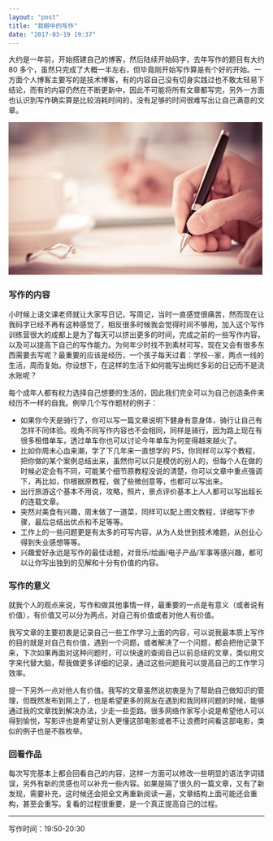 ```yaml
---
layout: "post"
title: "我眼中的写作"
date: "2017-03-19 19:37"
---
```


大约是一年前，开始搭建自己的博客，然后陆续开始码字，去年写作的题目有大约 80 多个，虽然只完成了大概一半左右，但毕竟刚开始写作算是有个好的开始。一方面个人博客主要写的是技术博客，有的内容自己没有切身实践过也不敢太轻易下结论，而有的内容仍然在不断更新中，因此不可能将所有文章都写完，另外一方面也认识到写作确实算是比较消耗时间的，没有足够的时间很难写出让自己满意的文章。

![](https://raw.githubusercontent.com/noparkinghere/noparkinghere.github.io/master/img/2017-03-19-我眼中的写作/1.jpg)

### 写作的内容

小时候上语文课老师就让大家写日记，写周记，当时一直感觉很痛苦，然而现在让我码字已经不再有这种感觉了，相反很多时候我会觉得时间不够用，加入这个写作训练营很大的成都上是为了每天可以挤出更多的时间，完成之前的一些写作内容，以及可以提高下自己的写作能力。为何年少时找不到素材可写，现在又会有很多东西需要去写呢？最重要的应该是经历，一个孩子每天过着：学校--家，两点一线的生活，周而复始。你设想下，在这样的生活下如何能写出绚烂多彩的日记而不是流水账呢？

每个成年人都有权力选择自己想要的生活的，因此我们完全可以为自己创造条件来经历不一样的自我。例举几个写作题材的例子：

- 如果你今天是骑行了，你可以写一篇文章说明下健身有意身体，骑行让自己有怎样不同体验。视角不同写作内容也不会相同，同样是骑行，因为路上现在有很多租借单车，透过单车你也可以讨论今年单车为何变得越来越火了。
- 比如你周末心血来潮，学了下几年来一直想学的 PS，你同样可以写个教程，把你做的某个案例总结出来，虽然你可以只是模仿的别人的，但每个人在做的时候必定会有不同，可能某个细节原教程没说的清楚，你可以文章中重点强调下，再比如，你根据原教程，做了些微创意等，也都可以写出来。
- 出行旅游这个基本不用说，攻略，照片，景点评价基本上人人都可以写出超长的连载文章。
- 突然对美食有兴趣，周末做了一道菜，同样可以配上图文教程，详细写下步骤，最后总结出优点和不足等等。
- 工作上的一些问题更是有太多的可写内容，从为人处世到技术难题，从创业心得到失业感想等等。
- 兴趣爱好永远是写作的最佳话题，对音乐/绘画/电子产品/军事等感兴趣，都可以让你写出独到的见解和十分有价值的内容。

### 写作的意义

就我个人的观点来说，写作和做其他事情一样，最重要的一点是有意义（或者说有价值），有价值又可以分为两点，对自己有价值或者对他人有价值。

我写文章的主要初衷是记录自己一些工作学习上面的内容，可以说我最本质上写作的目的就是对自己有价值，遇到一个问题，或者解决了一个问题，都会把他记录下来，下次如果再面对这种问题时，可以快速的查阅自己以前总结的文章，类似用文字来代替大脑，帮我做更多详细的记录，通过这些问题我可以提高自己的工作学习效率。

提一下另外一点对他人有价值。我写的文章虽然说初衷是为了帮助自己做知识的管理，但既然发布到网上了，也是希望更多的网友在遇到和我同样问题的时候，能够通过我的文章找到解决办法，少走一些歪路。很多网络作家写小说是希望他人可以得到愉悦，写影评也是希望让别人更懂这部电影或者不让浪费时间看这部电影，类似的例子也是不胜枚举。

### 回看作品

每次写完基本上都会回看自己的内容，这样一方面可以修改一些明显的语法字词错误，另外有新的灵感也可以补充一些内容。如果是隔了很久的一篇文章，又有了新发现，需要补充，这时候还会把全文再重新阅读一遍，文章结构上面可能还会重构，甚至会重写。复看的过程很重要，是一个真正提高自己的过程。


***

写作时间：19:50-20:30
